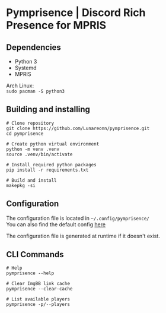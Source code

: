 # Pymprisence | Discord Rich Presence for MPRIS

## Dependencies
- Python 3
- Systemd
- MPRIS

Arch Linux:<br>
```sudo pacman -S python3```

## Building and installing
```
# Clone repository
git clone https://github.com/Lunareonn/pymprisence.git
cd pymprisence

# Create python virtual environment
python -m venv .venv
source .venv/bin/activate

# Install required python packages
pip install -r requirements.txt

# Build and install
makepkg -si
```

## Configuration
The configuration file is located in ``~/.config/pymprisence/``<br>
You can also find the default config [here](https://github.com/Lunareonn/pymprisence/blob/main/config/config.default.toml)

The configuration file is generated at runtime if it doesn't exist.

## CLI Commands
```
# Help
pymprisence --help

# Clear ImgBB link cache
pymprisence --clear-cache

# List available players
pymprisence -p/--players

